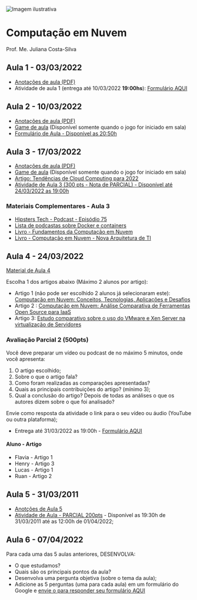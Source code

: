 ![Imagem ilustrativa](https://encrypted-tbn0.gstatic.com/images?q=tbn:ANd9GcQDZhInSAN_yIGCoX3gIbCkqVhJthg4uNTRMg&usqp=CAU)

# Computação em Nuvem
Prof. Me. Juliana Costa-Silva


## Aula 1 - 03/03/2022

- [Anotações de aula (PDF)](https://github.com/costasilvati/CompuNuvem/blob/main/anotacoes_de_aula/aula1_ComputacaoEmNuvem_2022_1.pdf)
- Atividade de aula 1 (entrega até 10/03/2022 **19:00hs**): [Formulário AQUI](https://forms.office.com/r/CcyxBP4XaZ)


## Aula 2 - 10/03/2022

- [Anotações de aula (PDF)](https://github.com/costasilvati/CompuNuvem/blob/main/anotacoes_de_aula/aula2_ComputacaoEmNuvem_2022_1.pdf)
- [Game de aula](https://create.kahoot.it/details/1c354180-3ee8-4f7f-bc17-0d843f348c07) (Disponível somente quando o jogo for iniciado em sala)
- [Formulário de Aula - Disponível as 20:50h](https://forms.office.com/r/7YKdaRKxHf)

## Aula 3 - 17/03/2022

- [Anotações de aula (PDF)](https://github.com/costasilvati/CompuNuvem/blob/main/anotacoes_de_aula/aula3_ComputacaoEmNuvem_2022_1.pdf)
- [Game de aula](https://www.kahoot.it) (Disponível somente quando o jogo for iniciado em sala)
- [Artigo: Tendências de Cloud Computing para 2022](https://www.terra.com.br/noticias/tecnologia/conheca-as-tendencias-tecnologicas-em-nuvem-para-2022,4bc56042f4c143ba7b1921c0687ea5c0uouwch32.html)
- [Atividade de Aula 3 (300 pts - Nota de PARCIAL) - Disponível até 24/03/2022 as 19:00h](https://forms.office.com/r/taxd26iGy2)

### Materiais Complementares - Aula 3
- [Hipsters Tech - Podcast - Episódio 75](https://hipsters.tech/containers-e-docker-hipsters-75/)
- [Lista de podcastas sobre Docker e containers](https://hipsters.tech/tag/docker/)
- [Livro - Fundamentos da Computação em Nuvem](https://www.google.com.br/books/edition/Fundamentos_da_computa%C3%A7%C3%A3o_em_nuvem/F4ZIDwAAQBAJ?hl=pt-BR&gbpv=1&dq=livros+computa%C3%A7%C3%A3o+em+nuvem&printsec=frontcover)
- [Livro - Computação em Nuvem - Nova Arquitetura de TI](https://www.google.com.br/books/edition/Computa%C3%A7%C3%A3o_em_Nuvem/d9RkCgAAQBAJ?hl=pt-BR&gbpv=1&dq=livros%20computa%C3%A7%C3%A3o%20em%20nuvem&pg=PA91&printsec=frontcover&bsq=livros%20computa%C3%A7%C3%A3o%20em%20nuvem)

## Aula 4 - 24/03/2022

[Material de Aula 4](https://github.com/costasilvati/CompuNuvem/blob/main/anotacoes_de_aula/ComputacaoEmNuvem_2022_1%20-%20Copia.pdf)

Escolha 1 dos artigos abaixo (Máximo 2 alunos por artigo):

- Artigo 1 (não pode ser escolhido 2 alunos já selecionaram este): [Computação em Nuvem: Conceitos, Tecnologias, Aplicações e Desafios](https://github.com/costasilvati/CompuNuvem/blob/main/Materiais_de_apoio/computacao_nuvem-with-cover-page.pdf)
- Artigo 2 : [Computação em Nuvem: Análise Comparativa de Ferramentas Open Source para IaaS](https://github.com/costasilvati/CompuNuvem/blob/main/Materiais_de_apoio/THOME_ERRC_2013.pdf)
- Artigo 3: [Estudo comparativo sobre o uso do VMware e Xen Server na virtualização de Servidores](https://github.com/costasilvati/CompuNuvem/blob/main/Materiais_de_apoio/EstudocomparativosobreousodoVMwareeXenServernavirtualizaodeServidores.pdf)

### Avaliação Parcial 2 (500pts)
Você deve preparar um vídeo ou podcast de no máximo 5 minutos, onde você apresenta:
1. O artigo escolhido;
2. Sobre o que o artigo fala?
3. Como foram realizadas as comparações apresentadas?
4. Quais as principais contribuições do artigo? (mínimo 3);
4. Qual a conclusão do artigo? Depois de todas as análises o que os autores dizem sobre o que foi analisado?

Envie como resposta da atividade o link para o seu vídeo ou áudio (YouTube ou outra plataforma);
- Entrega até 31/03/2022 as 19:00h - [Formulário AQUI](https://forms.office.com/r/YkmPPKc22T)

#### Aluno - Artigo

- Flavia - Artigo 1
- Henry  - Artigo 3
- Lucas  - Artigo 1
- Ruan   - Artigo 2 

## Aula 5 - 31/03/2011

- [Anotções de Aula 5](https://github.com/costasilvati/CompuNuvem/blob/main/anotacoes_de_aula/ComputacaoEmNuvem_2022_1_aula5.pdf)
- [Atividade de Aula - PARCIAL 200pts](https://forms.office.com/r/vv9QRPFJcT) - Disponível as 19:30h de 31/03/2011 até as 12:00h de 01/04/2022;

## Aula 6 - 07/04/2022

Para cada uma das 5 aulas anteriores, DESENVOLVA:
- O que estudamos?
- Quais são os principais pontos da aula?
- Desenvolva uma pergunta objetiva (sobre o tema da aula);
- Adicione as 5 perguntas (uma para cada aula) em um formulário do Google e [envie o para responder seu formulário AQUI](https://forms.office.com/r/6mxFxQUzbA)
